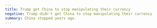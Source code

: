 ```yaml
---
title: Trump got China to stop manipulating their currency
negative: Trump didn't get China to stop manipulating their currency
summary: China stopped years ago.
---
```

